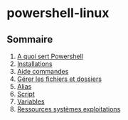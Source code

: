 # powershell-linux

## Sommaire

  1. [A quoi sert Powershell]()
  2. [Installations]()
  3. [Aide commandes]()
  4. [Gérer les fichiers et dossiers](powershell.md)
  5. [Alias](alias.md)
  6. [Script]()
  7. [Variables]()
  8. [Ressources systèmes exploitations]()
 
